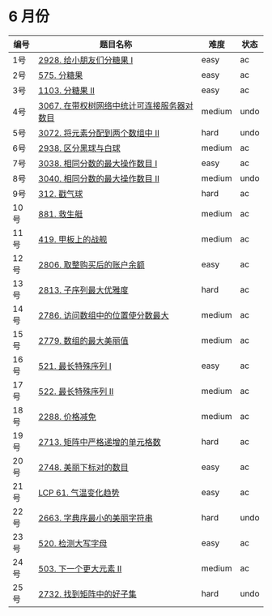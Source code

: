 # 6 月份

**编号**|**题目名称**|**难度**|**状态**
--------|------------|--------|--------
1号|[2928. 给小朋友们分糖果 I](./第1题%202928.%20给小朋友们分糖果%20I)|easy|ac
2号|[575. 分糖果](./第2题%20575.%20分糖果)|easy|ac
3号|[1103. 分糖果 II](./第3题%201103.%20分糖果%20II)|easy|ac
4号|[3067. 在带权树网络中统计可连接服务器对数目](./第4题%203067.%20在带权树网络中统计可连接服务器对数目)|medium|undo
5号|[3072. 将元素分配到两个数组中 II](./第5题%203072.%20将元素分配到两个数组中%20II)|hard|undo
6号|[2938. 区分黑球与白球](./第6题%202938.%20区分黑球与白球)|medium|ac
7号|[3038. 相同分数的最大操作数目 I](./第7题%203038.%20相同分数的最大操作数目%20I)|easy|ac
8号|[3040. 相同分数的最大操作数目 II](./第8题%203040.%20相同分数的最大操作数目%20II)|medium|undo
9号|[312. 戳气球](./第9题%20312.%20戳气球)|hard|ac
10号|[881. 救生艇](./第10题%20881.%20救生艇)|medium|ac
11号|[419. 甲板上的战舰](./第11题%20419.%20甲板上的战舰)|medium|ac
12号|[2806. 取整购买后的账户余额](./第12题%202806.%20取整购买后的账户余额)|easy|ac
13号|[2813. 子序列最大优雅度](./第13题%202813.%20子序列最大优雅度)|hard|ac
14号|[2786. 访问数组中的位置使分数最大](./第14题%202786.%20访问数组中的位置使分数最大)|medium|ac
15号|[2779. 数组的最大美丽值](./第15题%202779.%20数组的最大美丽值)|medium|ac
16号|[521. 最长特殊序列 Ⅰ](./第16题%20521.%20最长特殊序列%20Ⅰ)|easy|ac
17号|[522. 最长特殊序列 II](./第17题%20522.%20最长特殊序列%20II)|medium|ac
18号|[2288. 价格减免](./第18题%202288.%20价格减免)|medium|ac
19号|[2713. 矩阵中严格递增的单元格数](./第19题%202713.%20矩阵中严格递增的单元格数)|hard|ac
20号|[2748. 美丽下标对的数目](./第20题%202748.%20美丽下标对的数目)|easy|ac
21号|[LCP 61. 气温变化趋势](./第21题%20LCP%2061.%20气温变化趋势)|easy|ac
22号|[2663. 字典序最小的美丽字符串](./第22题%202663.%20字典序最小的美丽字符串)|hard|undo
23号|[520. 检测大写字母](./第23题%20520.%20检测大写字母)|easy|ac
24号|[503. 下一个更大元素 II](./第24题%20503.%20下一个更大元素%20II)|medium|ac
25号|[2732. 找到矩阵中的好子集](./第25题%202732.%20找到矩阵中的好子集)|hard|undo
